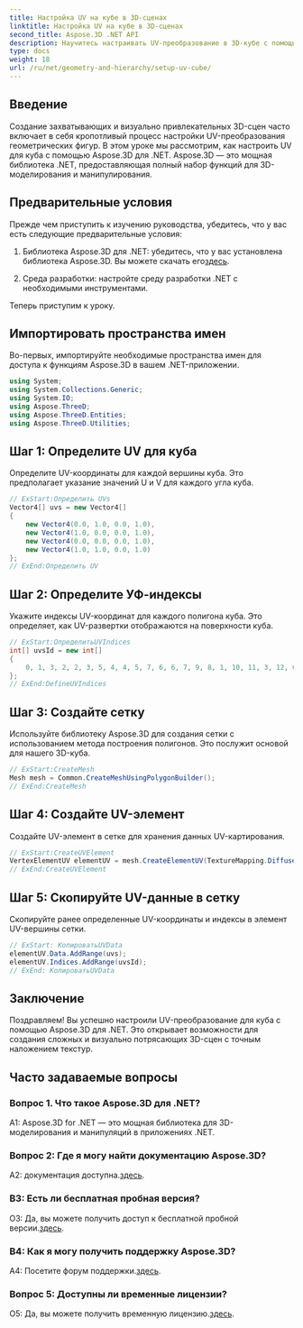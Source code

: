 ```yaml
---
title: Настройка UV на кубе в 3D-сценах
linktitle: Настройка UV на кубе в 3D-сценах
second_title: Aspose.3D .NET API
description: Научитесь настраивать UV-преобразование в 3D-кубе с помощью Aspose.3D для .NET. Создавайте визуально потрясающие сцены с точным наложением текстур.
type: docs
weight: 18
url: /ru/net/geometry-and-hierarchy/setup-uv-cube/
---
```

## Введение

Создание захватывающих и визуально привлекательных 3D-сцен часто включает в себя кропотливый процесс настройки UV-преобразования геометрических фигур. В этом уроке мы рассмотрим, как настроить UV для куба с помощью Aspose.3D для .NET. Aspose.3D — это мощная библиотека .NET, предоставляющая полный набор функций для 3D-моделирования и манипулирования.

## Предварительные условия

Прежде чем приступить к изучению руководства, убедитесь, что у вас есть следующие предварительные условия:

1.  Библиотека Aspose.3D для .NET: убедитесь, что у вас установлена библиотека Aspose.3D. Вы можете скачать его[здесь](https://releases.aspose.com/3d/net/).

2. Среда разработки: настройте среду разработки .NET с необходимыми инструментами.

Теперь приступим к уроку.

## Импортировать пространства имен

Во-первых, импортируйте необходимые пространства имен для доступа к функциям Aspose.3D в вашем .NET-приложении.

```csharp
using System;
using System.Collections.Generic;
using System.IO;
using Aspose.ThreeD;
using Aspose.ThreeD.Entities;
using Aspose.ThreeD.Utilities;
```

## Шаг 1: Определите UV для куба

Определите UV-координаты для каждой вершины куба. Это предполагает указание значений U и V для каждого угла куба.

```csharp
// ExStart:Определить UVs
Vector4[] uvs = new Vector4[]
{
    new Vector4(0.0, 1.0, 0.0, 1.0),
    new Vector4(1.0, 0.0, 0.0, 1.0),
    new Vector4(0.0, 0.0, 0.0, 1.0),
    new Vector4(1.0, 1.0, 0.0, 1.0)
};
// ExEnd:Определить UV
```

## Шаг 2: Определите УФ-индексы

Укажите индексы UV-координат для каждого полигона куба. Это определяет, как UV-развертки отображаются на поверхности куба.

```csharp
// ExStart:ОпределитьUVIndices
int[] uvsId = new int[]
{
    0, 1, 3, 2, 2, 3, 5, 4, 4, 5, 7, 6, 6, 7, 9, 8, 1, 10, 11, 3, 12, 0, 2, 13
};
// ExEnd:DefineUVIndices
```

## Шаг 3: Создайте сетку

Используйте библиотеку Aspose.3D для создания сетки с использованием метода построения полигонов. Это послужит основой для нашего 3D-куба.

```csharp
// ExStart:CreateMesh
Mesh mesh = Common.CreateMeshUsingPolygonBuilder();
// ExEnd:CreateMesh
```

## Шаг 4: Создайте UV-элемент

Создайте UV-элемент в сетке для хранения данных UV-картирования.

```csharp
// ExStart:CreateUVElement
VertexElementUV elementUV = mesh.CreateElementUV(TextureMapping.Diffuse, MappingMode.PolygonVertex, ReferenceMode.IndexToDirect);
// ExEnd:CreateUVElement
```

## Шаг 5: Скопируйте UV-данные в сетку

Скопируйте ранее определенные UV-координаты и индексы в элемент UV-вершины сетки.

```csharp
// ExStart: КопироватьUVData
elementUV.Data.AddRange(uvs);
elementUV.Indices.AddRange(uvsId);
// ExEnd: КопироватьUVData
```

## Заключение

Поздравляем! Вы успешно настроили UV-преобразование для куба с помощью Aspose.3D для .NET. Это открывает возможности для создания сложных и визуально потрясающих 3D-сцен с точным наложением текстур.

## Часто задаваемые вопросы

### Вопрос 1. Что такое Aspose.3D для .NET?

A1: Aspose.3D for .NET — это мощная библиотека для 3D-моделирования и манипуляций в приложениях .NET.

### Вопрос 2: Где я могу найти документацию Aspose.3D?

 A2: документация доступна.[здесь](https://reference.aspose.com/3d/net/).

### В3: Есть ли бесплатная пробная версия?

 О3: Да, вы можете получить доступ к бесплатной пробной версии.[здесь](https://releases.aspose.com/).

### В4: Как я могу получить поддержку Aspose.3D?

 A4: Посетите форум поддержки.[здесь](https://forum.aspose.com/c/3d/18).

### Вопрос 5: Доступны ли временные лицензии?

 О5: Да, вы можете получить временную лицензию.[здесь](https://purchase.aspose.com/temporary-license/).